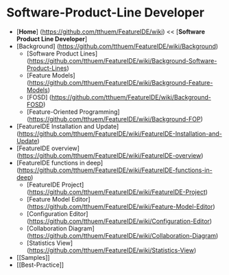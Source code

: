 # Software-Product-Line Developer

* [**Home**] (https://github.com/tthuem/FeatureIDE/wiki) << [**Software Product Line Developer**] 
* [Background] (https://github.com/tthuem/FeatureIDE/wiki/Background)
	* [Software Product Lines] (https://github.com/tthuem/FeatureIDE/wiki/Background-Software-Product-Lines)
	* [Feature Models] (https://github.com/tthuem/FeatureIDE/wiki/Background-Feature-Models)
	* [FOSD] (https://github.com/tthuem/FeatureIDE/wiki/Background-FOSD)
	* [Feature-Oriented Programming] (https://github.com/tthuem/FeatureIDE/wiki/Background-FOP)
* [FeatureIDE Installation and Update] (https://github.com/tthuem/FeatureIDE/wiki/FeatureIDE-Installation-and-Update)
* [FeatureIDE overview] (https://github.com/tthuem/FeatureIDE/wiki/FeatureIDE-overview)
* [FeatureIDE functions in deep] (https://github.com/tthuem/FeatureIDE/wiki/FeatureIDE-functions-in-deep)
	* [FeatureIDE Project] (https://github.com/tthuem/FeatureIDE/wiki/FeatureIDE-Project)
	* [Feature Model Editor] (https://github.com/tthuem/FeatureIDE/wiki/Feature-Model-Editor)
	* [Configuration Editor] (https://github.com/tthuem/FeatureIDE/wiki/Configuration-Editor)
	* [Collaboration Diagram] (https://github.com/tthuem/FeatureIDE/wiki/Collaboration-Diagram)
	* [Statistics View] (https://github.com/tthuem/FeatureIDE/wiki/Statistics-View)
* [[Samples]]
* [[Best-Practice]]
